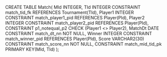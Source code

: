 CREATE TABLE Match(
    MId INTEGER,
    TId INTEGER             CONSTRAINT match_tid_fk REFERENCES Tournament(TId),
    Player1 INTEGER         CONSTRAINT match_player1_pid REFERENCES Player(PId),
    Player2 INTEGER         CONSTRAINT match_player2_pid REFERENCES Player(PId),
    CONSTRAINT p1_notequal_p2 CHECK (Player1 <> Player2),
    MatchDt DATE            CONSTRAINT match_dt_nn NOT NULL,
    Winner INTEGER          CONSTRAINT match_winner_pid REFERENCES Player(PId),
    Score VARCHAR2(30)      CONSTRAINT match_score_nn NOT NULL,
    CONSTRAINT match_mid_tid_pk PRIMARY KEY(MId, TId)
);